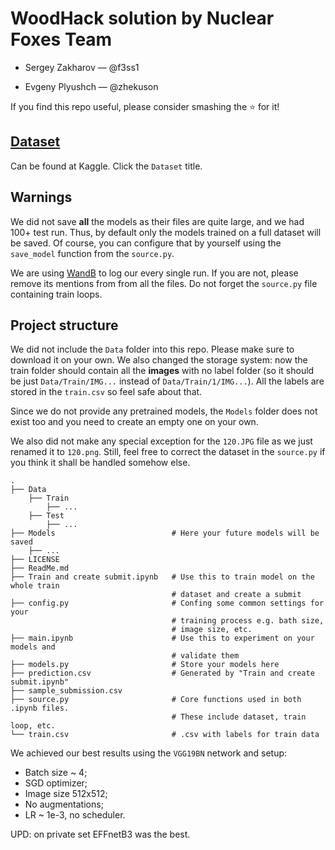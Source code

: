 # WoodHack solution by Nuclear Foxes Team

* Sergey Zakharov — @f3ss1

* Evgeny Plyushch — @zhekuson

If you find this repo useful, please consider smashing the ⭐ for it!

## [Dataset](https://www.kaggle.com/competitions/woodhack-hackathon/data)

Can be found at Kaggle. Click the `Dataset` title.

## Warnings

We did not save **all** the models as their files are quite large, and we had 100+ test run. Thus, by default
only the models trained on a full dataset will be saved. Of course, you can configure that by yourself using the 
`save_model` function from the `source.py`.

We are using [WandB](https://wandb.ai) to log our every single run. If you are not, please remove its mentions from
from all the files. Do not forget the `source.py` file containing train loops.

## Project structure

We did not include the `Data` folder into this repo. Please make sure to download it on your own.
We also changed the storage system: now the train folder should contain all the **images** with no label folder
(so it should be just `Data/Train/IMG...` instead of `Data/Train/1/IMG...`). All the labels are stored in the 
`train.csv` so feel safe about that.

Since we do not provide any pretrained models, the `Models` folder does not exist too and you need to create an
empty one on your own.

We also did not make any special exception for the `120.JPG` file as we just renamed it to
`120.png`. Still, feel free to correct the dataset in the `source.py` if you think it shall be
handled somehow else.

````
.
├── Data
    ├── Train
        ├── ...
    ├── Test
        ├── ...
├── Models                          # Here your future models will be saved
    ├── ...
├── LICENSE
├── ReadMe.md
├── Train and create submit.ipynb   # Use this to train model on the whole train
                                    # dataset and create a submit
├── config.py                       # Confing some common settings for your 
                                    # training process e.g. bath size,
                                    # image size, etc.
├── main.ipynb                      # Use this to experiment on your models and
                                    # validate them
├── models.py                       # Store your models here
├── prediction.csv                  # Generated by "Train and create submit.ipynb"           
├── sample_submission.csv
├── source.py                       # Core functions used in both .ipynb files.
                                    # These include dataset, train loop, etc.
└── train.csv                       # .csv with labels for train data
````

We achieved our best results using the `VGG19BN` network and setup:
* Batch size ~ 4;
* SGD optimizer;
* Image size 512x512;
* No augmentations;
* LR ~ 1e-3, no scheduler.

UPD: on private set EFFnetB3 was the best.
